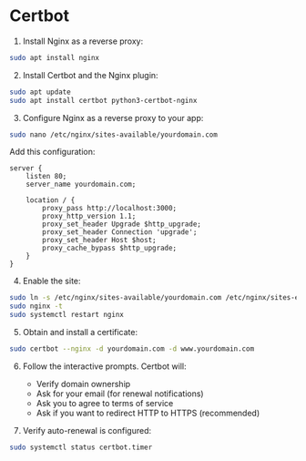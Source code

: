 # Certbot

1. Install Nginx as a reverse proxy:
```bash
sudo apt install nginx
```

2. Install Certbot and the Nginx plugin:
```bash
sudo apt update
sudo apt install certbot python3-certbot-nginx
```

3. Configure Nginx as a reverse proxy to your app:
```bash
sudo nano /etc/nginx/sites-available/yourdomain.com
```

Add this configuration:
```nginx
server {
    listen 80;
    server_name yourdomain.com;

    location / {
        proxy_pass http://localhost:3000;
        proxy_http_version 1.1;
        proxy_set_header Upgrade $http_upgrade;
        proxy_set_header Connection 'upgrade';
        proxy_set_header Host $host;
        proxy_cache_bypass $http_upgrade;
    }
}
```

4. Enable the site:
```bash
sudo ln -s /etc/nginx/sites-available/yourdomain.com /etc/nginx/sites-enabled/
sudo nginx -t
sudo systemctl restart nginx
```

5. Obtain and install a certificate:
```bash
sudo certbot --nginx -d yourdomain.com -d www.yourdomain.com
```

6. Follow the interactive prompts. Certbot will:
   - Verify domain ownership
   - Ask for your email (for renewal notifications)
   - Ask you to agree to terms of service
   - Ask if you want to redirect HTTP to HTTPS (recommended)

7. Verify auto-renewal is configured:
```bash
sudo systemctl status certbot.timer
```
